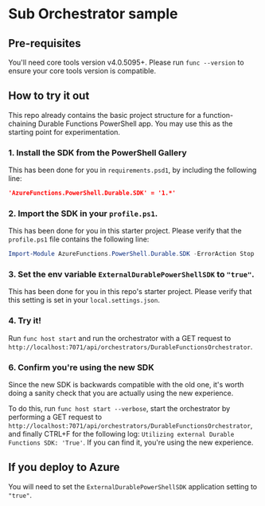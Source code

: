 # Sub Orchestrator sample

## Pre-requisites

You'll need core tools version v4.0.5095+. Please run `func --version` to ensure your core tools version is compatible.

## How to try it out

This repo already contains the basic project structure for a function-chaining Durable Functions PowerShell app.
You may use this as the starting point for experimentation.

### 1. Install the SDK from the PowerShell Gallery

This has been done for you in `requirements.psd1`, by including the following line:

```json
'AzureFunctions.PowerShell.Durable.SDK' = '1.*'
```

### 2. Import the SDK in your `profile.ps1`.

This has been done for you in this starter project.
Please verify that the `profile.ps1` file contains the following line:

```powershell
Import-Module AzureFunctions.PowerShell.Durable.SDK -ErrorAction Stop
```

### 3. Set the env variable `ExternalDurablePowerShellSDK` to `"true"`.

This has been done for you in this repo's starter project.
Please verify that this setting is set in your `local.settings.json`.

### 4. Try it!

Run `func host start` and run the orchestrator with a GET request to `http://localhost:7071/api/orchestrators/DurableFunctionsOrchestrator`.

### 6. Confirm you're using the new SDK

Since the new SDK is backwards compatible with the old one, it's worth doing a sanity check that you are actually using the new experience.

To do this, run `func host start --verbose`, start the orchestrator by performing a GET request to `http://localhost:7071/api/orchestrators/DurableFunctionsOrchestrator`, and finally CTRL+F for the following log: `Utilizing external Durable Functions SDK: 'True'`. If you can find it, you're using the new experience.

## If you deploy to Azure

You will need to set the `ExternalDurablePowerShellSDK` application setting to `"true"`.
